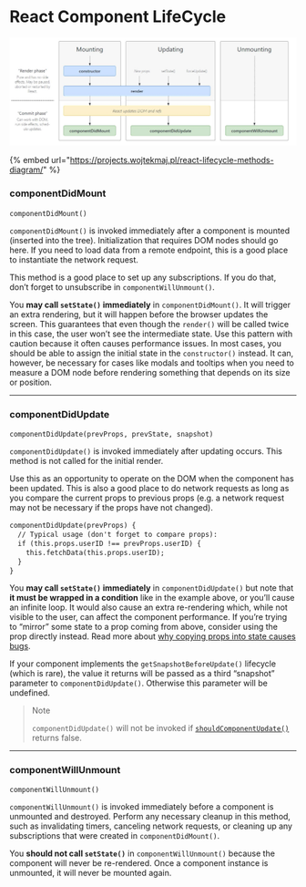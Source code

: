 # React Component LifeCycle

![](../.gitbook/assets/React-component-lifecycle.JPG)

{% embed url="https://projects.wojtekmaj.pl/react-lifecycle-methods-diagram/" %}

### componentDidMount

```
componentDidMount()
```

`componentDidMount()` is invoked immediately after a component is mounted (inserted into the tree). Initialization that requires DOM nodes should go here. If you need to load data from a remote endpoint, this is a good place to instantiate the network request.

This method is a good place to set up any subscriptions. If you do that, don’t forget to unsubscribe in `componentWillUnmount()`.

You **may call `setState()` immediately** in `componentDidMount()`. It will trigger an extra rendering, but it will happen before the browser updates the screen. This guarantees that even though the `render()` will be called twice in this case, the user won’t see the intermediate state. Use this pattern with caution because it often causes performance issues. In most cases, you should be able to assign the initial state in the `constructor()` instead. It can, however, be necessary for cases like modals and tooltips when you need to measure a DOM node before rendering something that depends on its size or position.

***

### componentDidUpdate <a href="#componentdidupdate" id="componentdidupdate"></a>

```
componentDidUpdate(prevProps, prevState, snapshot)
```

`componentDidUpdate()` is invoked immediately after updating occurs. This method is not called for the initial render.

Use this as an opportunity to operate on the DOM when the component has been updated. This is also a good place to do network requests as long as you compare the current props to previous props (e.g. a network request may not be necessary if the props have not changed).

```
componentDidUpdate(prevProps) {
  // Typical usage (don't forget to compare props):
  if (this.props.userID !== prevProps.userID) {
    this.fetchData(this.props.userID);
  }
}
```

You **may call `setState()` immediately** in `componentDidUpdate()` but note that **it must be wrapped in a condition** like in the example above, or you’ll cause an infinite loop. It would also cause an extra re-rendering which, while not visible to the user, can affect the component performance. If you’re trying to “mirror” some state to a prop coming from above, consider using the prop directly instead. Read more about [why copying props into state causes bugs](https://reactjs.org/blog/2018/06/07/you-probably-dont-need-derived-state.html).

If your component implements the `getSnapshotBeforeUpdate()` lifecycle (which is rare), the value it returns will be passed as a third “snapshot” parameter to `componentDidUpdate()`. Otherwise this parameter will be undefined.

> Note
>
> `componentDidUpdate()` will not be invoked if [`shouldComponentUpdate()`](https://reactjs.org/docs/react-component.html#shouldcomponentupdate) returns false.

***

### componentWillUnmount <a href="#componentwillunmount" id="componentwillunmount"></a>

```
componentWillUnmount()
```

`componentWillUnmount()` is invoked immediately before a component is unmounted and destroyed. Perform any necessary cleanup in this method, such as invalidating timers, canceling network requests, or cleaning up any subscriptions that were created in `componentDidMount()`.

You **should not call `setState()`** in `componentWillUnmount()` because the component will never be re-rendered. Once a component instance is unmounted, it will never be mounted again.
